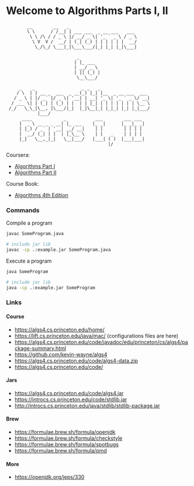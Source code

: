 # Welcome to Algorithms Parts I, II

```
        __        __   _
        \ \      / /__| | ___ ___  _ __ ___   ___
         \ \ /\ / / _ \ |/ __/ _ \| '_ ` _ \ / _ \
          \ V  V /  __/ | (_| (_) | | | | | |  __/
           \_/\_/ \___|_|\___\___/|_| |_| |_|\___|

                           _
                          | |_ ___
                          | __/ _ \
                          | || (_) |
                           \__\___/

     _    _                  _ _   _
    / \  | | __ _  ___  _ __(_) |_| |__  _ __ ___  ___
   / _ \ | |/ _` |/ _ \| '__| | __| '_ \| '_ ` _ \/ __|
  / ___ \| | (_| | (_) | |  | | |_| | | | | | | | \__ \
 /_/   \_\_|\__, |\___/|_|  |_|\__|_| |_|_| |_| |_|___/
            |___/
      ____            _           ___        ___ ___
     |  _ \ __ _ _ __| |_ ___    |_ _|      |_ _|_ _|
     | |_) / _` | '__| __/ __|    | |        | | | |
     |  __/ (_| | |  | |_\__ \    | |   _    | | | |
     |_|   \__,_|_|   \__|___/   |___| ( )  |___|___|
                                       |/
```

Coursera:

* [Algorithms Part I](https://www.coursera.org/learn/algorithms-part1)
* [Algorithms Part II](https://www.coursera.org/learn/algorithms-part2)

Course Book:

* [Algorithms 4th Edition](http://algs4.cs.princeton.edu/home/)

### Commands

Compile a program

```sh
javac SomeProgram.java
```

```sh
# include jar lib
javac -cp .:example.jar SomeProgram.java
```

Execute a program

```sh
java SomeProgram
```

```sh
# include jar lib
java -cp .:example.jar SomeProgram
```

### Links

#### Course

* https://algs4.cs.princeton.edu/home/
* https://lift.cs.princeton.edu/java/mac/ (configurations files are here)
* https://algs4.cs.princeton.edu/code/javadoc/edu/princeton/cs/algs4/package-summary.html
* https://github.com/kevin-wayne/algs4
* https://algs4.cs.princeton.edu/code/algs4-data.zip
* https://algs4.cs.princeton.edu/code/

#### Jars

* https://algs4.cs.princeton.edu/code/algs4.jar
* https://introcs.cs.princeton.edu/code/stdlib.jar
* http://introcs.cs.princeton.edu/java/stdlib/stdlib-package.jar

#### Brew

* https://formulae.brew.sh/formula/openjdk
* https://formulae.brew.sh/formula/checkstyle
* https://formulae.brew.sh/formula/spotbugs
* https://formulae.brew.sh/formula/pmd

#### More

* https://openjdk.org/jeps/330
